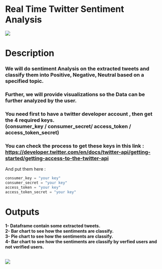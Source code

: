 # Real Time Twitter Sentiment Analysis
![](https://monkeylearn.com/static/6700dcab9bcc691104dd0d794f6e7ef4/Sentiment-analysis-of-Twitter-Social.png)

# Description
### We will do sentiment Analysis on the extracted tweets and classify them into Positive, Negative, Neutral based on a specified topic. 
### Further, we will provide visualizations so the Data can be further analyzed by the user.
### You need first to have a twitter developer account , then get the 4 required keys.<br> (consumer_key / consumer_secret/ access_token / access_token_secret)
### You can check the process to get these keys in this link : https://developer.twitter.com/en/docs/twitter-api/getting-started/getting-access-to-the-twitter-api
And put them here : 
```python
consumer_key = "your key"
consumer_secret = "your key"
access_token = "your key"
access_token_secret = "your key"
```
# Outputs
<b>
1- Dataframe contain some extracted tweets. <br>
2- Bar chart to see how the sentiments are classify. <br>
3- Pie chart to see how the sentiments are classify. <br>
4- Bar chart to see how the sentiments are classify by verfied users and not verified users. <br>
</b><br>

![](https://raw.githubusercontent.com/hbfawaz112/Real-Time-Twitter-Sentiment-Analysis/main/ss.PNG?token=AKRXMIUPQTCAUG3EBTJQL6LBRMLLC)
